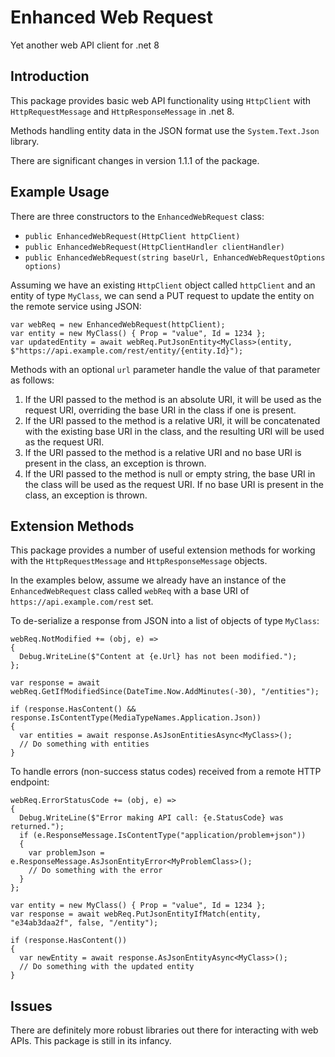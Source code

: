 # Enhanced Web Request
Yet another web API client for .net 8

## Introduction
This package provides basic web API functionality using `HttpClient` with `HttpRequestMessage` and `HttpResponseMessage` in .net 8.

Methods handling entity data in the JSON format use the `System.Text.Json` library.

There are significant changes in version 1.1.1 of the package.

## Example Usage

There are three constructors to the `EnhancedWebRequest` class:

- `public EnhancedWebRequest(HttpClient httpClient)`
- `public EnhancedWebRequest(HttpClientHandler clientHandler)`
- `public EnhancedWebRequest(string baseUrl, EnhancedWebRequestOptions options)`

Assuming we have an existing `HttpClient` object called `httpClient` and an entity of type `MyClass`, we can send a PUT request to update the entity on the remote service using JSON:

```
var webReq = new EnhancedWebRequest(httpClient);
var entity = new MyClass() { Prop = "value", Id = 1234 };
var updatedEntity = await webReq.PutJsonEntity<MyClass>(entity, $"https://api.example.com/rest/entity/{entity.Id}");
```

Methods with an optional `url` parameter handle the value of that parameter as follows:

1. If the URI passed to the method is an absolute URI, it will be used as the request URI, overriding the base URI in the class if one is present.
2. If the URI passed to the method is a relative URI, it will be concatenated with the existing base URI in the class, and the resulting URI will be used as the request URI.
3. If the URI passed to the method is a relative URI and no base URI is present in the class, an exception is thrown.
4. If the URI passed to the method is null or empty string, the base URI in the class will be used as the request URI. If no base URI is present in the class, an exception is thrown.

## Extension Methods

This package provides a number of useful extension methods for working with the `HttpRequestMessage` and `HttpResponseMessage` objects.

In the examples below, assume we already have an instance of the `EnhancedWebRequest` class called `webReq` with a base URI of `https://api.example.com/rest` set.

To de-serialize a response from JSON into a list of objects of type `MyClass`:

```
webReq.NotModified += (obj, e) => 
{
  Debug.WriteLine($"Content at {e.Url} has not been modified.");
};

var response = await webReq.GetIfModifiedSince(DateTime.Now.AddMinutes(-30), "/entities");

if (response.HasContent() && response.IsContentType(MediaTypeNames.Application.Json)) 
{
  var entities = await response.AsJsonEntitiesAsync<MyClass>();
  // Do something with entities
}
```

To handle errors (non-success status codes) received from a remote HTTP endpoint:

```
webReq.ErrorStatusCode += (obj, e) => 
{
  Debug.WriteLine($"Error making API call: {e.StatusCode} was returned.");
  if (e.ResponseMessage.IsContentType("application/problem+json"))
  {
    var problemJson = e.ResponseMessage.AsJsonEntityError<MyProblemClass>();
    // Do something with the error
  }
};

var entity = new MyClass() { Prop = "value", Id = 1234 };
var response = await webReq.PutJsonEntityIfMatch(entity, "e34ab3daa2f", false, "/entity");

if (response.HasContent()) 
{
  var newEntity = await response.AsJsonEntityAsync<MyClass>();
  // Do something with the updated entity
}
```

## Issues

There are definitely more robust libraries out there for interacting with web APIs. This package is still in its infancy.